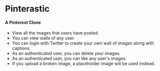 # Pinterastic

#### A Pinterest Clone

* View all the images that users have posted.
* You can view walls of any user.
* You can login with Twitter to create your own wall of images along with captions.
* As an authenticated user, you can delete your images.
* As an authenticated user, you can like any user's images.
* If you upload a broken image, a placeholder image will be used instead.
